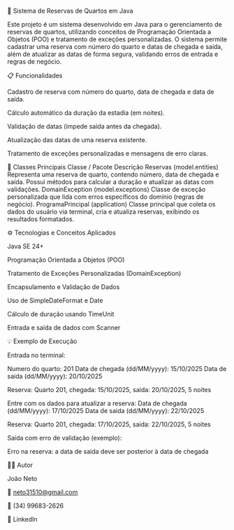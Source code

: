 🏨 Sistema de Reservas de Quartos em Java

Este projeto é um sistema desenvolvido em Java para o gerenciamento de reservas de quartos, utilizando conceitos de Programação Orientada a Objetos (POO) e tratamento de exceções personalizadas.
O sistema permite cadastrar uma reserva com número do quarto e datas de chegada e saída, além de atualizar as datas de forma segura, validando erros de entrada e regras de negócio.

📋 Funcionalidades

Cadastro de reserva com número do quarto, data de chegada e data de saída.

Cálculo automático da duração da estadia (em noites).

Validação de datas (impede saída antes da chegada).

Atualização das datas de uma reserva existente.

Tratamento de exceções personalizadas e mensagens de erro claras.

🔹 Classes Principais
Classe / Pacote	Descrição
Reservas (model.entities)	Representa uma reserva de quarto, contendo número, data de chegada e saída. Possui métodos para calcular a duração e atualizar as datas com validações.
DomainException (model.exceptions)	Classe de exceção personalizada que lida com erros específicos do domínio (regras de negócio).
ProgramaPrincipal (application)	Classe principal que coleta os dados do usuário via terminal, cria e atualiza reservas, exibindo os resultados formatados.

⚙️ Tecnologias e Conceitos Aplicados

Java SE 24+

Programação Orientada a Objetos (POO)

Tratamento de Exceções Personalizadas (DomainException)

Encapsulamento e Validação de Dados

Uso de SimpleDateFormat e Date

Cálculo de duração usando TimeUnit

Entrada e saída de dados com Scanner

💡 Exemplo de Execução

Entrada no terminal:

Numero do quarto: 201
Data de chegada (dd/MM/yyyy): 15/10/2025
Data de saida (dd/MM/yyyy): 20/10/2025

Reserva: Quarto 201, chegada: 15/10/2025, saida: 20/10/2025, 5 noites

Entre com os dados para atualizar a reserva:
Data de chegada (dd/MM/yyyy): 17/10/2025
Data de saida (dd/MM/yyyy): 22/10/2025

Reserva: Quarto 201, chegada: 17/10/2025, saida: 22/10/2025, 5 noites


Saída com erro de validação (exemplo):

Erro na reserva: a data de saida deve ser posterior à data de chegada

👨‍💻 Autor

João Neto

📧 neto31510@gmail.com

📱 (34) 99683-2626

🔗 LinkedIn

